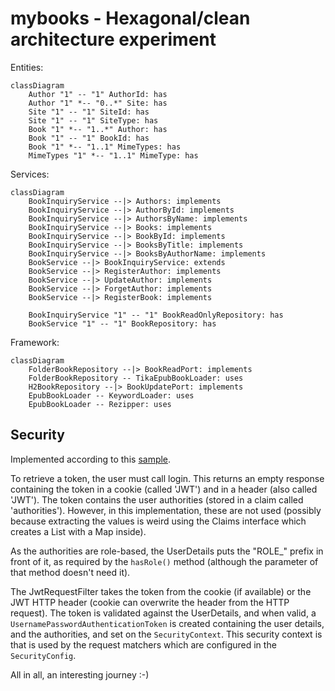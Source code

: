 # mybooks - Hexagonal/clean architecture experiment

Entities:
```mermaid
classDiagram
    Author "1" -- "1" AuthorId: has
    Author "1" *-- "0..*" Site: has
    Site "1" -- "1" SiteId: has
    Site "1" -- "1" SiteType: has
    Book "1" *-- "1..*" Author: has
    Book "1" -- "1" BookId: has
    Book "1" *-- "1..1" MimeTypes: has
    MimeTypes "1" *-- "1..1" MimeType: has
```

Services:
```mermaid
classDiagram
    BookInquiryService --|> Authors: implements
    BookInquiryService --|> AuthorById: implements
    BookInquiryService --|> AuthorsByName: implements
    BookInquiryService --|> Books: implements
    BookInquiryService --|> BookById: implements
    BookInquiryService --|> BooksByTitle: implements
    BookInquiryService --|> BooksByAuthorName: implements
    BookService --|> BookInquiryService: extends
    BookService --|> RegisterAuthor: implements
    BookService --|> UpdateAuthor: implements
    BookService --|> ForgetAuthor: implements
    BookService --|> RegisterBook: implements
    
    BookInquiryService "1" -- "1" BookReadOnlyRepository: has
    BookService "1" -- "1" BookRepository: has
```

Framework:
```mermaid
classDiagram
    FolderBookRepository --|> BookReadPort: implements
    FolderBookRepository -- TikaEpubBookLoader: uses
    H2BookRepository --|> BookUpdatePort: implements
    EpubBookLoader -- KeywordLoader: uses
    EpubBookLoader -- Rezipper: uses
```
## Security
Implemented according to this [sample](https://github.com/Ozair0/Spring-Boot-3-Auth-JWT-Cookie-JPA).

To retrieve a token, the user must call login. This returns an empty response containing the token in a cookie (called 
'JWT') and in a header (also called 'JWT'). The token contains the user authorities (stored in a claim called 
'authorities'). However, in this implementation, these are not used (possibly because extracting the values is weird
using the Claims interface which creates a List with a Map inside).

As the authorities are role-based, the UserDetails puts the "ROLE_" prefix in front of it, as required by the 
```hasRole()``` method (although the parameter of that method doesn't need it). 

The JwtRequestFilter takes the token from the cookie (if available) or the JWT HTTP header (cookie can overwrite the 
header from the HTTP request). The token is validated against the UserDetails, and when valid, a 
```UsernamePasswordAuthenticationToken``` is created containing the user details, and the authorities, and set on the
```SecurityContext```. This security context is that is used by the request matchers which are configured in the 
```SecurityConfig```.

All in all, an interesting journey :-)
